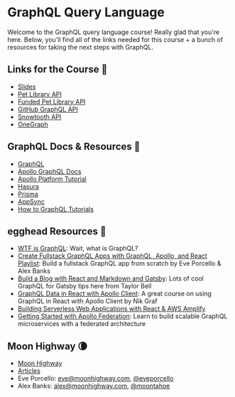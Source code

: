 # GraphQL Query Language

Welcome to the GraphQL query language course! Really glad that you're here. Below, you'll find all of the links needed for this course + a bunch of resources for taking the next steps with GraphQL.

## Links for the Course 🔗

- [Slides](https://slides.com/moonhighway/query-language-workshop/)
- [Pet Library API](https://pet-library.moonhighway.com)
- [Funded Pet Library API](https://funded-pet-library.moonhighway.com)
- [GitHub GraphQL API](https://developer.github.com/v4/explorer/)
- [Snowtooth API](https://snowtooth.moonhighway.com)
- [OneGraph](https://www.onegraph.com/graphiql)

## GraphQL Docs & Resources 📃

- [GraphQL](https://graphql.org)
- [Apollo GraphQL Docs](https://www.apollographql.com/docs/)
- [Apollo Platform Tutorial](https://www.apollographql.com/docs/tutorial/introduction)
- [Hasura](https://hasura.io)
- [Prisma](https://www.prisma.io/)
- [AppSync](https://aws.amazon.com/appsync/)
- [How to GraphQL Tutorials](https://www.howtographql.com)

## egghead Resources 🥚

- [WTF is GraphQL](https://egghead.io/lessons/graphql-wtf-is-graphql): Wait, what is GraphQL?
- [Create Fullstack GraphQL Apps with GraphQL, Apollo, and React Playlist](https://egghead.io/playlists/create-fullstack-applications-with-graphql-and-apollo-794dc9c7): Build a fullstack GraphQL app from scratch by Eve Porcello & Alex Banks
- [Build a Blog with React and Markdown and Gatsby](https://egghead.io/courses/build-a-blog-with-react-and-markdown-using-gatsby): Lots of cool GraphQL for Gatsby tips here from Taylor Bell
- [GraphQL Data in React with Apollo Client](https://egghead.io/courses/graphql-data-in-react-with-apollo-client): A great course on using GraphQL in React with Apollo Client by Nik Graf
- [Building Serverless Web Applications with React & AWS Amplify](https://egghead.io/courses/building-serverless-web-applications-with-react-aws-amplify)
- [Getting Started with Apollo Federation](https://egghead.io/playlists/getting-started-with-apollo-federation-60ad0165): Learn to build scalable GraphQL microservices with a federated architecture

## Moon Highway 🌘

- [Moon Highway](https://www.moonhighway.com)
- [Articles](https://www.moonhighway.com/articles)
- Eve Porcello: eve@moonhighway.com, [@eveporcello](https://twitter.com/eveporcello)
- Alex Banks: alex@moonhighway.com, [@moontahoe](https://twitter.com/moontahoe)
